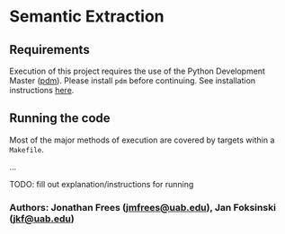 # Semantic Extraction

## Requirements

Execution of this project requires the use of the Python Development Master
([pdm](https://github.com/pdm-project/pdm)).
Please install `pdm` before continuing. See installation instructions [here](https://pdm.fming.dev/#installation).

## Running the code

Most of the major methods of execution are covered by targets within a `Makefile`.

...

TODO: fill out explanation/instructions for running

### Authors: Jonathan Frees (jmfrees@uab.edu), Jan Foksinski (jkf@uab.edu)
